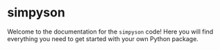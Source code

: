 # simpyson

Welcome to the documentation for the `simpyson` code! Here you will find everything you need to get started with your own Python package.

